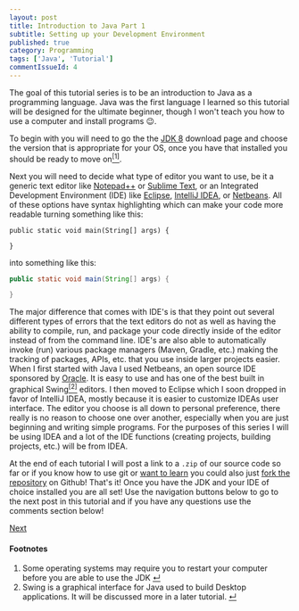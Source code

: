 ```yaml
---
layout: post
title: Introduction to Java Part 1
subtitle: Setting up your Development Environment
published: true
category: Programming
tags: ['Java', 'Tutorial']
commentIssueId: 4
---
```

The goal of this tutorial series is to be an introduction to Java as a programming language. Java was the first language I learned so this tutorial will be designed for the ultimate beginner, though I won't teach you how to use a computer and install programs :wink:<!--more-->.

To begin with you will need to go the the [JDK 8](http://www.oracle.com/technetwork/java/javase/downloads/jdk8-downloads-2133151.html) download page and choose the version that is appropriate for your OS, once you have that installed you should be ready to move on<a class="anchor" name="cont-1" href="#fn-1"><sup>[1]</sup></a>.

Next you will need to decide what type of editor you want to use, be it a generic text editor like [Notepad++](https://notepad-plus-plus.org/) or [Sublime Text](https://www.sublimetext.com/), or an Integrated Development Environment (IDE) like [Eclipse](https://eclipse.org/), [IntelliJ IDEA](https://www.jetbrains.com/idea/), or [Netbeans](https://netbeans.org/). All of these options have syntax highlighting which can make your code more readable turning something like this:
```
public static void main(String[] args) {

}
```
into something like this: 
``` java
public static void main(String[] args) {

}
```
The major difference that comes with IDE's is that they point out several different types of errors that the text editors do not as well as having the ability to compile, run, and package your code directly inside of the editor instead of from the command line. IDE's are also able to automatically invoke (run) various package managers (Maven, Gradle, etc.) making the tracking of packages, APIs, etc. that you use inside larger projects easier. When I first started with Java I used Netbeans, an open source IDE sponsored by [Oracle](https://www.oracle.com/index.html). It is easy to use and has one of the best built in graphical Swing<a class="anchor" name="cont-2" href="#fn-2"><sup>[2]</sup></a> editors. I then moved to Eclipse which I soon dropped in favor of IntelliJ IDEA, mostly because it is easier to customize IDEAs user interface. The editor you choose is all down to personal preference, there really is no reason to choose one over another, especially when you are just beginning and writing simple programs. For the purposes of this series I will be using IDEA and a lot of the IDE functions (creating projects, building projects, etc.) will be from IDEA.

At the end of each tutorial I will post a link to a `.zip` of our source code so far or if you know how to use git or [want to learn](https://try.github.io/levels/1/challenges/1) you could also just [fork the repository](https://github.com/jwolff52/intro-to-java) on Github! That's it! Once you have the JDK and your IDE of choice installed you are all set! Use the navigation buttons below to go to the next post in this tutorial and if you have any questions use the comments section below!  
<div class="series-nav clearfix">
  <a class="next-post btn btn-default" href="{% link _posts/2016-10-12-intro-to-java-2.md %}">Next</a>
</div>

<h4>Footnotes</h4>
<ol class="footnotes">
  <li><a class="anchor" name="fn-1"></a>Some operating systems may require you to restart your computer before you are able to use the JDK <a href="#cont-1">↵</a></li>
  <li><a class="anchor" name="fn-2"></a>Swing is a graphical interface for Java used to build Desktop applications. It will be discussed more in a later tutorial. <a href="#cont-2">↵</a></li>
</ol>
